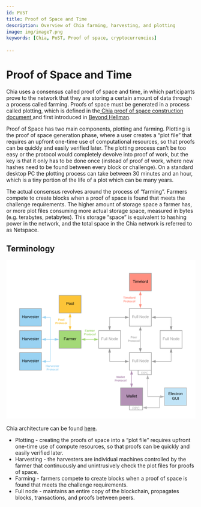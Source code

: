 ```yaml
---
id: PoST
title: Proof of Space and Time
description: Overview of Chia farming, harvesting, and plotting
image: img/image7.png
keywords: [Chia, PoST, Proof of space, cryptocurrencies]

---
```


# Proof of Space and Time

Chia uses a consensus called proof of space and time, in which participants prove to the network that they are storing a certain amount of data through a process called farming. Proofs of space must be generated in a process called plotting, which is defined in the[ Chia proof of space construction document ](https://www.chia.net/assets/Chia_Proof_of_Space_Construction_v1.1.pdf)and first introduced in [Beyond Hellman](https://eprint.iacr.org/2017/893.pdf).

Proof of Space has two main components, plotting and farming. Plotting is the proof of space generation phase, where a user creates a “plot file” that requires an upfront one-time use of computational resources, so that proofs can be quickly and easily verified later. The plotting process can’t be too easy or the protocol would completely devolve into proof of work, but the key is that it only has to be done once (instead of proof of work, where new hashes need to be found between every block or challenge). On a standard desktop PC the plotting process can take between 30 minutes and an hour, which is a tiny portion of the life of a plot which can be many years.

The actual consensus revolves around the process of “farming”. Farmers compete to create blocks when a proof of space is found that meets the challenge requirements. The higher amount of storage space a farmer has, or more plot files consuming more actual storage space, measured in bytes (e.g. terabytes, petabytes). This storage “space” is equivalent to hashing power in the network, and the total space in the Chia network is referred to as Netspace.

## Terminology

![alt_text](img/image7.png "Chia topology")

Chia architecture can be found [here](https://docs.chia.net/docs/02architecture/p2p-system).

- Plotting - creating the proofs of space into a “plot file” requires upfront one-time use of compute resources, so that proofs can be quickly and easily verified later.
- Harvesting - the harvesters are individual machines controlled by the farmer that continuously and unintrusively check the plot files for proofs of space.
- Farming - farmers compete to create blocks when a proof of space is found that meets the challenge requirements.
- Full node - maintains an entire copy of the blockchain, propagates blocks, transactions, and proofs between peers.
